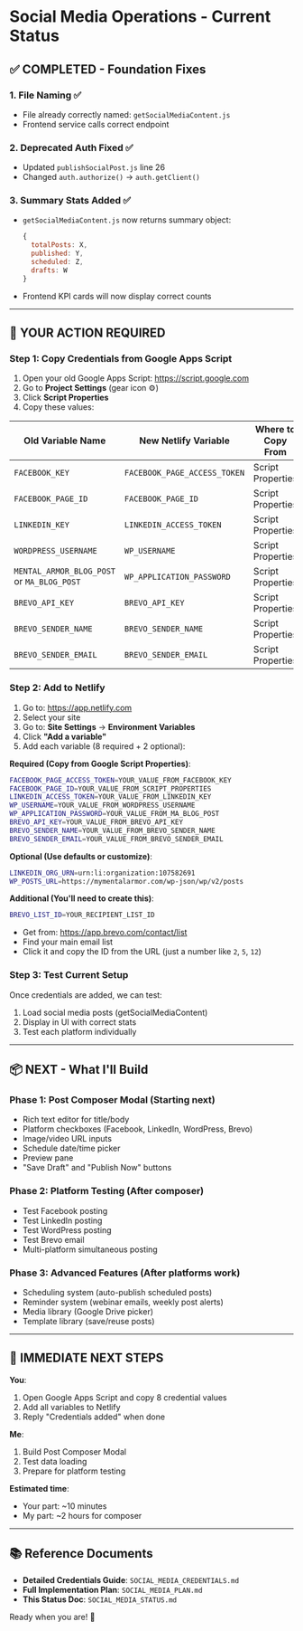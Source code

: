 # Social Media Operations - Current Status

## ✅ **COMPLETED - Foundation Fixes**

### **1. File Naming** ✅
- File already correctly named: `getSocialMediaContent.js`
- Frontend service calls correct endpoint

### **2. Deprecated Auth Fixed** ✅
- Updated `publishSocialPost.js` line 26
- Changed `auth.authorize()` → `auth.getClient()`

### **3. Summary Stats Added** ✅
- `getSocialMediaContent.js` now returns summary object:
  ```javascript
  {
    totalPosts: X,
    published: Y,
    scheduled: Z,
    drafts: W
  }
  ```
- Frontend KPI cards will now display correct counts

---

## 🔄 **YOUR ACTION REQUIRED**

### **Step 1: Copy Credentials from Google Apps Script**

1. Open your old Google Apps Script: https://script.google.com
2. Go to **Project Settings** (gear icon ⚙️)
3. Click **Script Properties**
4. Copy these values:

| Old Variable Name | New Netlify Variable | Where to Copy From |
|-------------------|----------------------|-------------------|
| `FACEBOOK_KEY` | `FACEBOOK_PAGE_ACCESS_TOKEN` | Script Properties |
| `FACEBOOK_PAGE_ID` | `FACEBOOK_PAGE_ID` | Script Properties |
| `LINKEDIN_KEY` | `LINKEDIN_ACCESS_TOKEN` | Script Properties |
| `WORDPRESS_USERNAME` | `WP_USERNAME` | Script Properties |
| `MENTAL_ARMOR_BLOG_POST` or `MA_BLOG_POST` | `WP_APPLICATION_PASSWORD` | Script Properties |
| `BREVO_API_KEY` | `BREVO_API_KEY` | Script Properties |
| `BREVO_SENDER_NAME` | `BREVO_SENDER_NAME` | Script Properties |
| `BREVO_SENDER_EMAIL` | `BREVO_SENDER_EMAIL` | Script Properties |

### **Step 2: Add to Netlify**

1. Go to: https://app.netlify.com
2. Select your site
3. Go to: **Site Settings** → **Environment Variables**
4. Click **"Add a variable"**
5. Add each variable (8 required + 2 optional):

**Required (Copy from Google Script Properties)**:
```bash
FACEBOOK_PAGE_ACCESS_TOKEN=YOUR_VALUE_FROM_FACEBOOK_KEY
FACEBOOK_PAGE_ID=YOUR_VALUE_FROM_SCRIPT_PROPERTIES
LINKEDIN_ACCESS_TOKEN=YOUR_VALUE_FROM_LINKEDIN_KEY
WP_USERNAME=YOUR_VALUE_FROM_WORDPRESS_USERNAME
WP_APPLICATION_PASSWORD=YOUR_VALUE_FROM_MA_BLOG_POST
BREVO_API_KEY=YOUR_VALUE_FROM_BREVO_API_KEY
BREVO_SENDER_NAME=YOUR_VALUE_FROM_BREVO_SENDER_NAME
BREVO_SENDER_EMAIL=YOUR_VALUE_FROM_BREVO_SENDER_EMAIL
```

**Optional (Use defaults or customize)**:
```bash
LINKEDIN_ORG_URN=urn:li:organization:107582691
WP_POSTS_URL=https://mymentalarmor.com/wp-json/wp/v2/posts
```

**Additional (You'll need to create this)**:
```bash
BREVO_LIST_ID=YOUR_RECIPIENT_LIST_ID
```
- Get from: https://app.brevo.com/contact/list
- Find your main email list
- Click it and copy the ID from the URL (just a number like `2`, `5`, `12`)

### **Step 3: Test Current Setup**

Once credentials are added, we can test:
1. Load social media posts (getSocialMediaContent)
2. Display in UI with correct stats
3. Test each platform individually

---

## 📦 **NEXT - What I'll Build**

### **Phase 1: Post Composer Modal** (Starting next)
- Rich text editor for title/body
- Platform checkboxes (Facebook, LinkedIn, WordPress, Brevo)
- Image/video URL inputs
- Schedule date/time picker
- Preview pane
- "Save Draft" and "Publish Now" buttons

### **Phase 2: Platform Testing** (After composer)
- Test Facebook posting
- Test LinkedIn posting
- Test WordPress posting
- Test Brevo email
- Multi-platform simultaneous posting

### **Phase 3: Advanced Features** (After platforms work)
- Scheduling system (auto-publish scheduled posts)
- Reminder system (webinar emails, weekly post alerts)
- Media library (Google Drive picker)
- Template library (save/reuse posts)

---

## 🎯 **IMMEDIATE NEXT STEPS**

**You**:
1. Open Google Apps Script and copy 8 credential values
2. Add all variables to Netlify
3. Reply "Credentials added" when done

**Me**:
1. Build Post Composer Modal
2. Test data loading
3. Prepare for platform testing

**Estimated time**: 
- Your part: ~10 minutes
- My part: ~2 hours for composer

---

## 📚 **Reference Documents**

- **Detailed Credentials Guide**: `SOCIAL_MEDIA_CREDENTIALS.md`
- **Full Implementation Plan**: `SOCIAL_MEDIA_PLAN.md`
- **This Status Doc**: `SOCIAL_MEDIA_STATUS.md`

Ready when you are! 🚀

